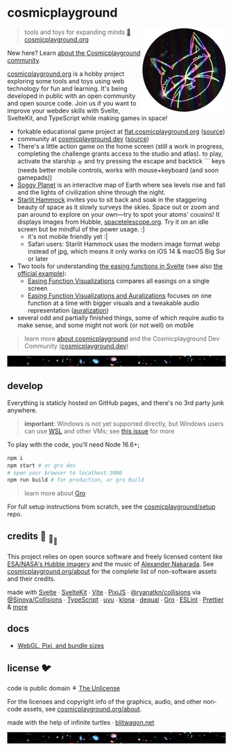 # cosmicplayground

[<img src="/src/static/assets/characters/cosmic-kitty.webp" align="right" width="192" height="192">](https://www.cosmicplayground.org)

> tools and toys for expanding minds
> [:milky_way: cosmicplayground.org](https://www.cosmicplayground.org)

New here? Learn
[about the Cosmicplayground community](https://github.com/cosmicplayground/community).

[cosmicplayground.org](https://www.cosmicplayground.org)
is a hobby project exploring some tools and toys using web technology for fun and learning.
It's being developed in public with an open community and open source code.
Join us if you want to improve your webdev skills
with Svelte, SvelteKit, and TypeScript while making games in space!

- forkable educational game project at
  [flat.cosmicplayground.org](https://flat.cosmicplayground.org)
  ([source](https://github.com/cosmicplayground/flat))
- community at [cosmicplayground.dev](https://www.cosmicplayground.dev)
  ([source](https://github.com/cosmicplayground/community))
- There's a little action game on the home screen
  (still a work in progress, completing the challenge grants access to the studio and atlas).
  to play, activate the starship `🛸` and try pressing the escape and backtick `\`` keys
  (needs better mobile controls, works with mouse+keyboard (and soon gamepads))
- [Soggy Planet](https://www.cosmicplayground.org/soggy-planet) is an interactive map of Earth
  where sea levels rise and fall and the lights of civilization shine through the night.
- [Starlit Hammock](https://www.cosmicplayground.org/starlit-hammock)
  invites you to sit back and soak in the staggering beauty of space
  as it slowly surveys the skies.
  Space out or zoom and pan around to explore on your own—try to spot your atoms' cousins!
  It displays images from Hubble, [spacetelescope.org](https://www.spacetelescope.org/about/).
  Try it on an idle screen but be mindful of the power usage. :]
  - it's not mobile friendly yet :|
  - Safari users: Starlit Hammock uses the modern image format webp instead of jpg,
    which means it only works on iOS 14 & macOS Big Sur or later
- Two tools for understanding
  [the easing functions in Svelte](https://svelte.dev/docs#run-time-svelte-easing)
  (see also [the official example](https://svelte.dev/examples/easing)):
  - [Easing Function Visualizations](https://www.cosmicplayground.org/easings-1)
    compares all easings on a single screen
  - [Easing Function Visualizations and Auralizations](https://www.cosmicplayground.org/easings-2)
    focuses on one function at a time with bigger visuals and a tweakable audio representation
    ([auralization](https://en.wikipedia.org/wiki/Auralization))
- several odd and partially finished things, some of which require audio to make sense,
  and some might not work (or not well) on mobile

> learn more [about cosmicplayground](https://www.cosmicplayground.org/about)
> and the Cosmicplayground Dev Community ([cosmicplayground.dev](https://www.cosmicplayground.dev))

[![galaxies](/src/static/assets/space/galaxies-banner.jpg)](/src/static/assets/space/galaxies.jpg)

## develop

Everything is staticly hosted on GitHub pages,
and there's no 3rd party junk anywhere.

> **important**: Windows is not yet supported directly, but Windows users can use
> [WSL](https://docs.microsoft.com/en-us/windows/wsl/about) and other VMs;
> see [this issue](https://github.com/cosmicplayground/cosmicplayground/issues/29) for more

To play with the code, you'll need Node 16.6+;

```bash
npm i
npm start # or gro dev
# open your browser to localhost:3000
npm run build # for production, or gro build
```

> learn more about [Gro](https://github.com/feltcoop/gro)

For full setup instructions from scratch,
see the [cosmicplayground/setup](https://github.com/cosmicplayground/setup) repo.

## credits :turtle: <sub>:turtle:</sub><sub><sub>:turtle:</sub></sub>

This project relies on open source software and
freely licensed content like [ESA/NASA's Hubble imagery](https://www.spacetelescope.org)
and the music of [Alexander Nakarada](https://www.serpentsoundstudios.com).
See [cosmicplayground.org/about](https://www.cosmicplayground.org/about)
for the complete list of non-software assets and their credits.

made with [Svelte](https://github.com/sveltejs/svelte) ∙
[SvelteKit](https://github.com/sveltejs/kit) ∙
[Vite](https://github.com/vitejs/vite) ∙
[PixiJS](https://github.com/pixijs/pixi.js) ∙
[@ryanatkn/collisions](https://github.com/ryanatkn/collisions/) via
[@Sinova/Collisions](https://github.com/Sinova/Collisions/) ∙
[TypeScript](https://github.com/microsoft/TypeScript) ∙
[uvu](https://github.com/lukeed/uvu) ∙
[klona](https://github.com/lukeed/klona) ∙
[dequal](https://github.com/lukeed/dequal) ∙
[Gro](https://github.com/feltcoop/gro) ∙
[ESLint](https://github.com/eslint/eslint) ∙
[Prettier](https://github.com/prettier/prettier)
& [more](package.json)

## docs

- [WebGL, Pixi, and bundle sizes](/src/docs/pixi.md)

## license 🐦

code is public domain ⚘ [The Unlicense](license)

For the licenses and copyright info of the
graphics, audio, and other non-code assets,
see [cosmicplayground.org/about](https://www.cosmicplayground.org/about).

made with the help of infinite turtles ∙
[blitwagon.net](https://www.blitwagon.net)

[![galaxies](/src/static/assets/space/galaxies-banner.jpg)](/src/static/assets/space/galaxies.jpg)
